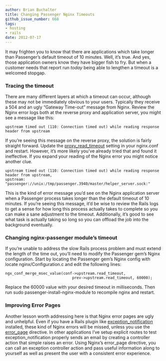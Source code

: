 ```yaml
---
author: Brian Buchalter
title: Changing Passenger Nginx Timeouts
github_issue_number: 668
tags:
- hosting
- rails
date: 2012-07-17
---
```




It may frighten you to know that there are applications which take longer than Passenger’s default timeout of 10 minutes. Well, it’s true. And yes, those application owners know they have bigger fish to fry. But when a customer needs that report run *today* being able to lengthen a timeout is a welcomed stopgap.

### Tracing the timeout

There are many different layers at which a timeout can occur, although these may not be immediately obvious to your users. Typically they receive a 504 and an ugly “Gateway Time-out” message from Nginx. Review the Nginx error logs both at the reverse proxy and application server, you might see a message like this:

```
upstream timed out (110: Connection timed out) while reading response header from upstream
```

If you’re seeing this message on the reverse proxy, the solution is fairly straight forward. Update the [proxy_read_timeout](https://nginx.org/en/docs/http/ngx_http_proxy_module.html#proxy_read_timeout) setting in your nginx.conf and restart. However, it’s more likely you’ve already tried that and found it ineffective. If you expand your reading of the Nginx error you might notice another clue.

```
upstream timed out (110: Connection timed out) while reading response header from upstream, 
upstream: "passenger://unix:/tmp/passenger.3940/master/helper_server.sock:"
```

This is the kind of error message you’d see on the Nginx application server when a Passenger process takes longer than the default timeout of 10 minutes. If you’re seeing this message, it’d be wise to review the Rails logs to get a sense for how long this process actually takes to complete so you can make a sane adjustment to the timeout. Additionally, it’s good to see what task is actually taking so long so you can offload the job into the background eventually.

### Changing nginx-passenger module’s timeout

If you’re unable to address the slow Rails process problem and must extend the length of the time out, you’ll need to modify the Passenger gem’s Nginx configuration. Start by locating the Passenger gem’s Nginx config with locate nginx/Configuration.c and edit the following lines:

```
ngx_conf_merge_msec_value(conf->upstream.read_timeout,
                              prev->upstream.read_timeout, 60000);
```
Replace the 60000 value with your desired timeout in milliseconds. Then run sudo passenger-install-nginx-module to recompile nginx and restart.

### Improving Error Pages

Another lesson worth addressing here is that Nginx error pages are ugly and unhelpful. Even if you have a Rails plugin like [exception_notification](https://github.com/rails/exception_notification/) installed, these kind of Nginx errors will be missed, unless you use the [error_page](https://nginx.org/en/docs/http/ngx_http_core_module.html#error_page) directive. In other applications I’ve setup explicit routes to test exception_notification properly sends an email by creating a controller action that simple raises an error. Using Nginx’s error_page directive, you can call an exception controller action and pass useful information along to yourself as well as present the user with a consistent error experience.



